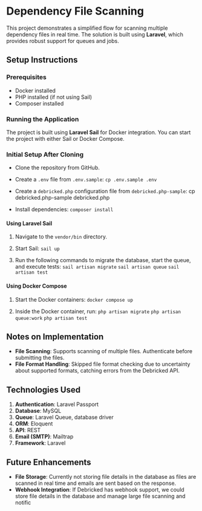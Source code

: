# Dependency File Scanning

This project demonstrates a simplified flow for scanning multiple dependency files in real time. The solution is built using **Laravel**, which provides robust support for queues and jobs.

## Setup Instructions

### Prerequisites

- Docker installed
- PHP installed (if not using Sail)
- Composer installed

### Running the Application

The project is built using **Laravel Sail** for Docker integration. You can start the project with either Sail or Docker Compose.

### Initial Setup After Cloning

- Clone the repository from GitHub.
- Create a `.env` file from `.env.sample`:
`cp .env.sample .env`


- Create a `debricked.php` configuration file from `debricked.php-sample`:
cp debricked.php-sample debricked.php


- Install dependencies:
`composer install`

#### Using Laravel Sail

1. Navigate to the `vendor/bin` directory.
2. Start Sail:
`sail up`


3. Run the following commands to migrate the database, start the queue, and execute tests:
`sail artisan migrate` `sail artisan queue`
`sail artisan test`


#### Using Docker Compose

1. Start the Docker containers:
`docker compose up`

2. Inside the Docker container, run:
`php artisan migrate` 
`php artisan queue:work`
`php artisan test`

## Notes on Implementation

- **File Scanning**: Supports scanning of multiple files. Authenticate before submitting the files.
- **File Format Handling**: Skipped file format checking due to uncertainty about supported formats, catching errors from the Debricked API.

## Technologies Used

1. **Authentication**: Laravel Passport
2. **Database**: MySQL
3. **Queue**: Laravel Queue, database driver
4. **ORM**: Eloquent
5. **API**: REST
6. **Email (SMTP)**: Mailtrap
7. **Framework**: Laravel

## Future Enhancements

- **File Storage**: Currently not storing file details in the database as files are scanned in real time and emails are sent based on the response.
- **Webhook Integration**: If Debricked has webhook support, we could store file details in the database and manage large file scanning and notific
